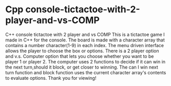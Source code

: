 # Cpp console-tictactoe-with-2-player-and-vs-COMP
C++ console tictactoe with 2 player and vs COMP
This is a tictactoe game I made in C++ for the console. The board is made with a character array that contains a number character(1-9) in each index.
The menu driven interface allows the player to choose the box or options.
There is a 2 player option and v.s. Computer option that lets you choose whether you want to be player 1 or player 2. The computer uses 2 functions to decide if it can win in the next turn,should it block, or get closer to winning. 
The can I win next turn function and block function uses the current character array's contents to evaluate options.
Thank you for viewing!

